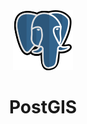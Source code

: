 <div align="center">
  <a href="https://postgis.net/">
    <img alt="postgis" src="../logos/postgis.png"/>
  </a>
  <h1>PostGIS</h1>
</div>
